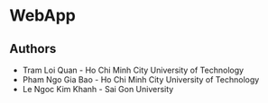 # WebApp
## Authors
  * Tram Loi Quan - Ho Chi Minh City University of Technology
  * Pham Ngo Gia Bao - Ho Chi Minh City University of Technology
  * Le Ngoc Kim Khanh - Sai Gon University
